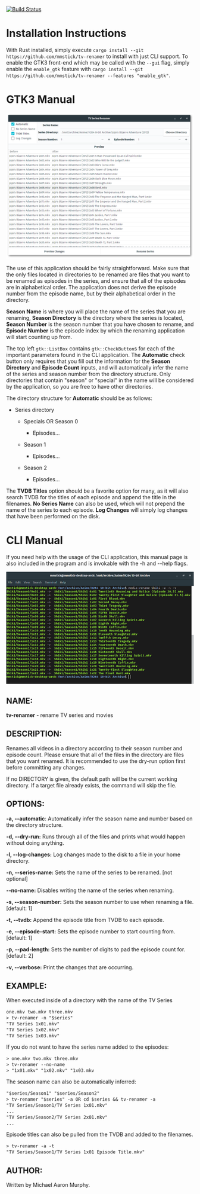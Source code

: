 [![Build Status](https://travis-ci.org/mmstick/tv-renamer.png?branch=master)](https://travis-ci.org/mmstick/tv-renamer)

# Installation Instructions

With Rust installed, simply execute `cargo install --git https://github.com/mmstick/tv-renamer` to install with just CLI support. To enable the GTK3 front-end which may be called with the `--gui` flag, simply enable the `enable_gtk` feature with `cargo install --git https://github.com/mmstick/tv-renamer --features "enable_gtk"`.

# GTK3 Manual

![GTK3 Screenshot](screenshot-gtk3.png)

The use of this application should be fairly straightforward. Make sure that the only files located in directories to be renamed are files that you want to be renamed as episodes in the series, and ensure that all of the episodes are in alphabetical order. The application does not derive the episode number from the episode name, but by their alphabetical order in the directory.

**Season Name** is where you will place the name of the series that you are renaming, **Season Directory** is the directory where the series is located, **Season Number** is the season number that you have chosen to rename, and **Episode Number** is the episode index by which the renaming application will start counting up from.

The top left `gtk::ListBox` contains `gtk::CheckButton`s for each of the important parameters found in the CLI application. The **Automatic** check button only requires that you fill out the information for the **Season Directory** and **Episode Count** inputs, and will automatically infer the name of the series and season number from the directory structure. Only directories that contain "season" or "special" in the name will be considered by the application, so you are free to have other directories.

The directory structure for **Automatic** should be as follows:

- Series directory

  - Specials OR Season 0

    - Episodes...

  - Season 1

    - Episodes...

  - Season 2

    - Episodes...

The **TVDB Titles** option should be a favorite option for many, as it will also search TVDB for the titles of each episode and append the title in the filenames. **No Series Name** can also be used, which will not prepend the name of the series to each episode. **Log Changes** will simply log changes that have been performed on the disk.

# CLI Manual

If you need help with the usage of the CLI application, this manual page is also included in the program and is invokable with the -h and --help flags.

![CLI Screenshot](screenshot-cli.png)

## NAME:

**tv-renamer** - rename TV series and movies

## DESCRIPTION:

Renames all videos in a directory according to their season number and episode count. Please ensure that all of the files in the directory are files that you want renamed. It is recommended to use the dry-run option first before committing any changes.

If no DIRECTORY is given, the default path will be the current working directory. If a target file already exists, the command will skip the file.

## OPTIONS:

**-a, --automatic**: Automatically infer the season name and number based on the directory structure.

**-d, --dry-run:** Runs through all of the files and prints what would happen without doing anything.

**-l, --log-changes:** Log changes made to the disk to a file in your home directory.

**-n, --series-name:** Sets the name of the series to be renamed. [not optional]

**--no-name:** Disables writing the name of the series when renaming.

**-s, --season-number:** Sets the season number to use when renaming a file. [default: 1]

**-t, --tvdb:** Append the episode title from TVDB to each episode.

**-e, --episode-start:** Sets the episode number to start counting from. [default: 1]

**-p, --pad-length:** Sets the number of digits to pad the episode count for. [default: 2]

**-v, --verbose:** Print the changes that are occurring.

## EXAMPLE:

When executed inside of a directory with the name of the TV Series

```
one.mkv two.mkv three.mkv
> tv-renamer -n "$series"
"TV Series 1x01.mkv"
"TV Series 1x02.mkv"
"TV Series 1x03.mkv"
```

If you do not want to have the series name added to the episodes:

```
> one.mkv two.mkv three.mkv
> tv-renamer --no-name
> "1x01.mkv" "1x02.mkv" "1x03.mkv
```

The season name can also be automatically inferred:

```
"$series/Season1" "$series/Season2"
> tv-renamer "$series" -a OR cd $series && tv-renamer -a
"TV Series/Season1/TV Series 1x01.mkv"
...
"TV Series/Season2/TV Series 2x01.mkv"
...
```

Episode titles can also be pulled from the TVDB and added to the filenames.

```
> tv-renamer -a -t
"TV Series/Season1/TV Series 1x01 Episode Title.mkv"
```

## AUTHOR:

Written by Michael Aaron Murphy.
